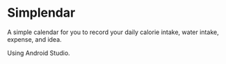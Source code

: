 # Simplendar
A simple calendar for you to record your daily calorie intake, water intake, expense, and idea.

Using Android Studio.
